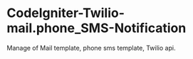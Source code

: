# CodeIgniter-Twilio-mail.phone_SMS-Notification
Manage of Mail template, phone sms template, Twilio api.
